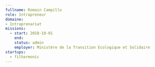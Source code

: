 ```yaml
---
fullname: Romain Campillo
role: Intrapreneur
domaine: 
- Intraprenariat
missions:
  - start: 2018-10-01
    end:
    status: admin
    employer: Ministère de la Transition Ecologique et Solidaire
startups:
  - filharmonic
---
```

